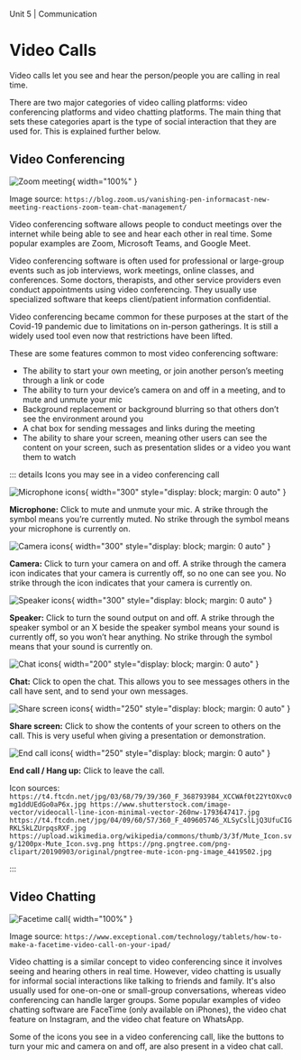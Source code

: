 Unit 5 | Communication

# Video Calls

Video calls let you see and hear the person/people you are calling in real time.

There are two major categories of video calling platforms: video conferencing platforms and video chatting platforms. The main thing that sets these categories apart is the type of social interaction that they are used for. This is explained further below.

## Video Conferencing

![Zoom meeting](/course/5-communication/zoom-meeting.png){ width="100%" }

Image source: `https://blog.zoom.us/vanishing-pen-informacast-new-meeting-reactions-zoom-team-chat-management/`

Video conferencing software allows people to conduct meetings over the internet while being able to see and hear each other in real time. Some popular examples are Zoom, Microsoft Teams, and Google Meet.

Video conferencing software is often used for professional or large-group events such as job interviews, work meetings, online classes, and conferences. Some doctors, therapists, and other service providers even conduct appointments using video conferencing. They usually use specialized software that keeps client/patient information confidential.

Video conferencing became common for these purposes at the start of the Covid-19 pandemic due to limitations on in-person gatherings. It is still a widely used tool even now that restrictions have been lifted.

These are some features common to most video conferencing software:

- The ability to start your own meeting, or join another person’s meeting through a link or code
- The ability to turn your device’s camera on and off in a meeting, and to mute and unmute your mic
- Background replacement or background blurring so that others don’t see the environment around you
- A chat box for sending messages and links during the meeting
- The ability to share your screen, meaning other users can see the content on your screen, such as presentation slides or a video you want them to watch

::: details Icons you may see in a video conferencing call

![Microphone icons](/course/5-communication/microphone-icons.jpg){ width="300" style="display: block; margin: 0 auto" }

**Microphone:** Click to mute and unmute your mic. A strike through the symbol means you’re currently muted. No strike through the symbol means your microphone is currently on.

![Camera icons](/course/5-communication/camera-icons.jpg){ width="300" style="display: block; margin: 0 auto" }

**Camera:** Click to turn your camera on and off. A strike through the camera icon indicates that your camera is currently off, so no one can see you. No strike through the icon indicates that your camera is currently on.

![Speaker icons](/course/5-communication/speaker-icons.jpg){ width="300" style="display: block; margin: 0 auto" }

**Speaker:** Click to turn the sound output on and off. A strike through the speaker symbol or an X beside the speaker symbol means your sound is currently off, so you won’t hear anything. No strike through the symbol means that your sound is currently on.

![Chat icons](/course/5-communication/chat-icons.jpg){ width="200" style="display: block; margin: 0 auto" }

**Chat:** Click to open the chat. This allows you to see messages others in the call have sent, and to send your own messages.

![Share screen icons](/course/5-communication/share-screen-icons.jpg){ width="250" style="display: block; margin: 0 auto" }

**Share screen:** Click to show the contents of your screen to others on the call. This is very useful when giving a presentation or demonstration.

![End call icons](/course/5-communication/end-call-icons.jpg){ width="250" style="display: block; margin: 0 auto" }

**End call / Hang up:** Click to leave the call.

Icon sources:
`https://t4.ftcdn.net/jpg/03/68/79/39/360_F_368793984_XCCWAf0t22YtOXvc0mg1ddUEdGo0aP6x.jpg
https://www.shutterstock.com/image-vector/videocall-line-icon-minimal-vector-260nw-1793647417.jpg
https://t4.ftcdn.net/jpg/04/09/60/57/360_F_409605746_XLSyCslLjQ3UfuCIGRKLSkLZUrpqsRXF.jpg
https://upload.wikimedia.org/wikipedia/commons/thumb/3/3f/Mute_Icon.svg/1200px-Mute_Icon.svg.png
https://png.pngtree.com/png-clipart/20190903/original/pngtree-mute-icon-png-image_4419502.jpg`

:::

## Video Chatting

![Facetime call](/course/5-communication/facetime-call.png){ width="100%" }

Image source: `https://www.exceptional.com/technology/tablets/how-to-make-a-facetime-video-call-on-your-ipad/`

Video chatting is a similar concept to video conferencing since it involves seeing and hearing others in real time. However, video chatting is usually for informal social interactions like talking to friends and family. It's also usually used for one-on-one or small-group conversations, whereas video conferencing can handle larger groups. Some popular examples of video chatting software are FaceTime (only available on iPhones), the video chat feature on Instagram, and the video chat feature on WhatsApp.

Some of the icons you see in a video conferencing call, like the buttons to turn your mic and camera on and off, are also present in a video chat call.
